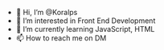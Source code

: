 - 👋 Hi, I’m @Koralps
- 👀 I’m interested in Front End Development
- 🌱 I’m currently learning JavaScript, HTML
- 📫 How to reach me on DM 



